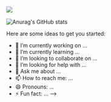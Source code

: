 ### <a href="[버튼을 눌렀을 때 이동할 링크](https://www.notion.so/4380105eeb904899824c9c479edd8035)" target="_blank"><img src="https://img.shields.io/badge/abcdef?style=appveyor&logo=appveyor&logoColor=fedcba"/></a>



![Anurag's GitHub stats](https://github-readme-stats.vercel.app/api?username=ReYoungSung&show_icons=true&theme=rose_pine)


Here are some ideas to get you started:

- 🔭 I’m currently working on ...
- 🌱 I’m currently learning ...
- 👯 I’m looking to collaborate on ...
- 🤔 I’m looking for help with ...
- 💬 Ask me about ...
- 📫 How to reach me: ...
- 😄 Pronouns: ...
- ⚡ Fun fact: ...
-->
